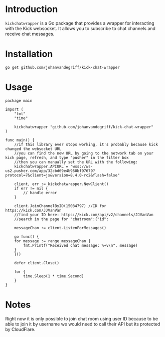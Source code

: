 # Introduction

`kickchatwrapper` is a Go package that provides a wrapper for interacting with the Kick websocket. It allows you to subscribe to chat channels and receive chat messages.

# Installation

```
go get github.com/johanvandegriff/kick-chat-wrapper
```

# Usage

```golang
package main

import (
    "fmt"
    "time"

    kickchatwrapper "github.com/johanvandegriff/kick-chat-wrapper"
)

func main() {
	//if this library ever stops working, it's probably because kick changed the websocket URL
	//you can find the new URL by going to the network tab on your kick page, refresh, and type "pusher" in the filter box
	//then you can manually set the URL with the following:
	kickchatwrapper.APIURL = "wss://ws-us2.pusher.com/app/32cbd69e4b950bf97679?protocol=7&client=js&version=8.4.0-rc2&flash=false"

    client, err := kickchatwrapper.NewClient()
    if err != nil {
        // handle error
    }

    client.JoinChannelByID(15034797) //ID for https://kick.com/JJVanVan
    //find your ID here: https://kick.com/api/v2/channels/JJVanVan
    //search in the page for "chatroom":{"id":

    messageChan := client.ListenForMessages()

    go func() {
    for message := range messageChan {
        fmt.Printf("Received chat message: %+v\n", message)
    }
    }()

    defer client.Close()

    for {
        time.Sleep(1 * time.Second)
    }
}
```

# Notes

Right now it is only possible to join chat room using user ID because to be able to join it by username we would need to call their API but its protected by CloudFlare.
